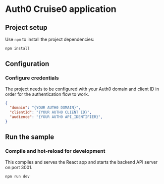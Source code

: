 # Auth0 Cruise0 application



## Project setup

Use `npm` to install the project dependencies:

```bash
npm install
```

## Configuration


### Configure credentials

The project needs to be configured with your Auth0 domain and client ID in order for the authentication flow to work.

```json
{
  "domain": "{YOUR AUTH0 DOMAIN}",
  "clientId": "{YOUR AUTH0 CLIENT ID}",
  "audience": "{YOUR AUTH0 API_IDENTIFIER}",
}
```

## Run the sample

### Compile and hot-reload for development

This compiles and serves the React app and starts the backend API server on port 3001.

```bash
npm run dev
```

